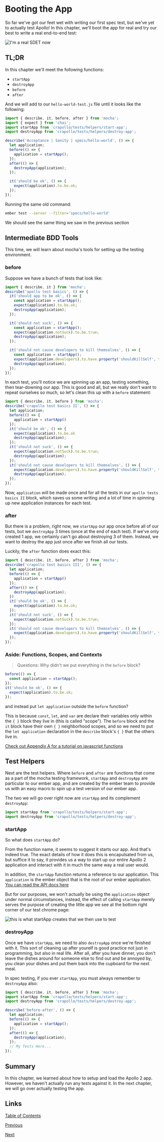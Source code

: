 # Booting the App

So far we've got our feet wet with writing our first spec test, but we've yet to actually test Apollo! In this chapter, we'll boot the app for real and try our best to write a real end-to-end test:

![I'm a real SDET now](./booting-the-app/real-boy-now.png)

## TL;DR

In this chapter we'll meet the following functions:

- `startApp`
- `destroyApp`
- `before`
- `after`

And we will add to our `hello-world-test.js` file until it looks like the following:

```javascript
import { describe, it, before, after } from 'mocha';
import { expect } from 'chai';
import startApp from 'crapollo/tests/helpers/start-app';
import destroyApp from 'crapollo/tests/helpers/destroy-app';

describe('Acceptance | Sanity | specs/hello-world', () => {
  let application;
  before(() => {
    application = startApp();
  });
  after(() => {
    destroyApp(application);
  });

  it('should be ok', () => {
    expect(application).to.be.ok;
  });
});
```

Running the same old command:

```zsh
ember test --server --filter='specs/hello-world'
```

We should see the same thing we saw in the previous section

## Intermediate BDD Tools

This time, we will learn about mocha's tools for setting up the testing environment.

### before

Suppose we have a bunch of tests that look like:

```javascript
import { describe, it } from 'mocha';
describe('apollo test basics', () => {
  it('should app to be ok', () => {
    const application = startApp();
    expect(application).to.be.ok;
    destroyApp(application);
  });

  it('should not suck', () => {
    const application = startApp();
    expect(application.notSuck).to.be.true;
    destroyApp(application);
  });

  it('should not cause developers to kill themselves', () => {
    const application = startApp();
    expect(application.developers).to.have.property('shouldKillSelf', false);
    destroyApp(application);
  });
});
```

In each test, you'll notice we are spinning up an app, testing something, then tear-downing our app. This is good and all, but we really don't want to repeat ourselves so much, so let's clean this up with a `before` statement:

```javascript
import { describe, it, before } from 'mocha';
describe('crapollo test basics II', () => {
  let application;
  before(() => {
    application = startApp()
  });
  it('should be ok', () => {
    expect(application).to.be.ok
    destroyApp(application);
  });
  it('should not suck', () => {
    expect(application.notSuck).to.be.true;
    destroyApp(application);
  });
  it('should not cause developers to kill themselves', () => {
    expect(application.developers).to.have.property('shouldKillSelf', false);
    destroyApp(application);
  });
});
```

Now, `application` will be made once and for all the tests in our `apollo tests basics II` block, which saves us some writing and a lot of time in spinning up new application instances for each test.

### after

But there is a problem, right now, we `startApp` our app once before all of our tests, but we `destroyApp` 3 times (once at the end of each test). If we've only created 1 app, we certainly can't go about destroying 3 of them. Instead, we want to destroy the app just once after we finish all our tests.

Luckily, the `after` function does exact this:

```javascript
import { describe, it, before, after } from 'mocha';
describe('crapollo test basics III', () => {
  let application;
  before(() => {
    application = startApp()
  });
  after(() => {
    destroyApp(application);
  })
  it('should be ok', () => {
    expect(application).to.be.ok;
  });
  it('should not suck', () => {
    expect(application.notSuck).to.be.true;
  });
  it('should not cause developers to kill themselves', () => {
    expect(application.developers).to.have.property('shouldKillSelf', false);
  });
});
```

### Aside: Functions, Scopes, and Contexts

>Questions: Why didn't we put everything in the `before` block?

```javascript
before(() => {
  const application = startApp();
});
it('should be ok', () => {
  expect(application).to.be.ok;
});
```

and instead put `let application` outside the `before` function?

This is because `const`, `let`, and `var` are declare their variables only within the `{ }` block they live in (this is called "scope"). The `before` block and the `it` block have their own `{ }` neighborhood scopes, and so we need to put the `let application` declaration in the `describe` block's `{ }` that the others live in.

[Check out Appendix A for a tutorial on javascript functions](./appendix-a)

## Test Helpers

Next are the test helpers. Where `before` and `after` are functions that come as a part of the mocha testing framework, `startApp` and `destroyApp` are particular to our ember app, and are created by the ember team to provide us with an easy macro to spin up a test version of our ember app.

The two we will go over right now are `startApp` and its complement `destroyApp`:

```javascript
import startApp from 'crapollo/tests/helpers/start-app';
import destroyApp from 'crapollo/tests/helpers/destroy-app';
```
### startApp
So what does `startApp` do? 

From the function name, it seems to suggest it starts our app. And that's indeed true. The exact details of how it does this is encapulsated from us, but suffice it to say, it provides us a way to start up our entire Apollo 2 application and interact with it in much the same way a real user would.

In addition, the `startApp` function returns a reference to our application. This `application` is the ember object that is the root of our ember application. [You can read the API docs here](https://emberjs.com/api/ember/2.15/classes/Ember.Application?show=inherited%2Cprotected%2Cprivate)

But for our purposes, we won't actually be using the `application` object under normal circumstances, instead, the effect of calling `startApp` merely serves the purpose of creating the little app we see at the bottom right corner of our test chrome page:

![this is what startApp creates that we then use to test](./booting-the-app/apollo-app-in-testing-2.png)

### destroyApp
Once we have `startApp`, we need to also `destroyApp` once we're finished with it. This sort of cleaning up after yourelf is good practice not just in programming, but also in real life. After all, after you have dinner, you don't leave the dishes around for someone else to find out and be annoyed by, you clean your dishes and put them back into the cupboard for the next meal.

In spec testing, if you ever `startApp`, you must always remember to `destroyApp` also:

```javascript
import { describe, it, before, after } from 'mocha';
import startApp from 'crapollo/tests/helpers/start-app';
import destroyApp from 'crapollo/tests/helpers/destroy-app';

describe('before-after', () => {
  let application;
  before(() => {
    application = startApp();
  });
  after(() => {
    destroyApp(application);
  });
  // My Tests Here...
});
```

## Summary

In this chapter, we learned about how to setup and load the Apollo 2 app. However, we haven't actually run any tests against it. In the next chapter, we will go over actually testing the app.

## Links
[Table of Contents](/)

[Previous](./03-out-first-spec)

[Next](./05-async-testing)

